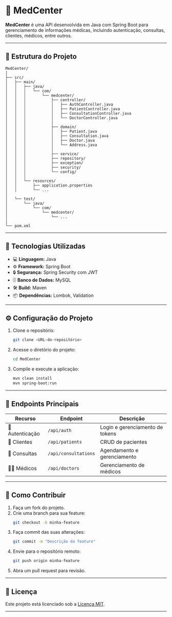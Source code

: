 # 🏥 MedCenter

**MedCenter** é uma API desenvolvida em Java com Spring Boot para gerenciamento de informações médicas, incluindo autenticação, consultas, clientes, médicos, entre outros.

---

## 📂 Estrutura do Projeto

```
MedCenter/
│
├── src/
│   ├── main/
│   │   ├── java/
│   │   │   └── com/
│   │   │       └── medcenter/
│   │   │           ├── controller/
│   │   │           │   ├── AuthController.java
│   │   │           │   ├── PatientController.java
│   │   │           │   ├── ConsultationController.java
│   │   │           │   └── DoctorController.java
│   │   │           │
│   │   │           ├── domain/
│   │   │           │   ├── Patient.java
│   │   │           │   ├── Consultation.java
│   │   │           │   ├── Doctor.java
│   │   │           │   └── Address.java
│   │   │           │
│   │   │           ├── service/
│   │   │           ├── repository/
│   │   │           ├── exception/
│   │   │           ├── security/
│   │   │           └── config/
│   │   │
│   │   └── resources/
│   │       ├── application.properties
│   │       └── ...
│
│   └── test/
│       └── java/
│           └── com/
│               └── medcenter/
│                   └── ...
│
└── pom.xml
```

---

## 🚀 Tecnologias Utilizadas

- 💻 **Linguagem:** Java  
- ⚙️ **Framework:** Spring Boot  
- 🔒 **Segurança:** Spring Security com JWT  
- 🗄️ **Banco de Dados:** MySQL  
- 🛠️ **Build:** Maven  
- 📦 **Dependências:** Lombok, Validation  

---

## ⚙️ Configuração do Projeto

1. Clone o repositório:  
   ```bash
   git clone <URL-do-repositório>
   ```

2. Acesse o diretório do projeto:  
   ```bash
   cd MedCenter
   ```

3. Compile e execute a aplicação:  
   ```bash
   mvn clean install
   mvn spring-boot:run
   ```

---

## 📡 Endpoints Principais

| Recurso        | Endpoint             | Descrição                        |
| -------------- | -------------------- | ------------------------------- |
| 🔐 Autenticação | `/api/auth`          | Login e gerenciamento de tokens |
| 👤 Clientes    | `/api/patients`      | CRUD de pacientes               |
| 📅 Consultas   | `/api/consultations` | Agendamento e gerenciamento     |
| 👨‍⚕️ Médicos     | `/api/doctors`       | Gerenciamento de médicos        |

---

## 🤝 Como Contribuir

1. Faça um fork do projeto.  
2. Crie uma branch para sua feature:  
   ```bash
   git checkout -b minha-feature
   ```  
3. Faça commit das suas alterações:  
   ```bash
   git commit -m "Descrição da feature"
   ```  
4. Envie para o repositório remoto:  
   ```bash
   git push origin minha-feature
   ```  
5. Abra um pull request para revisão.  

---

## 📄 Licença

Este projeto está licenciado sob a [Licença MIT](LICENSE).

---
